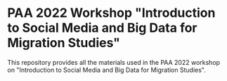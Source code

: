 # PAA 2022 Workshop "Introduction to Social Media and Big Data for Migration Studies"

This repository provides all the materials used in the PAA 2022 workshop on "Introduction to Social Media and Big Data for Migration Studies".
